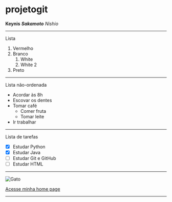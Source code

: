 # projetogit
**Keynis** __*Sakamoto*__ *Nishio*

---

Lista
1. Vermelho
2. Branco
   1. White
   1. White 2  
4. Preto

---

Lista não-ordenada
* Acordar às 8h
* Escovar os dentes
* Tomar café
   * Comer fruta
   * Tomar leite
* Ir trabalhar

---

Lista de tarefas
- [X] Estudar Python
- [X] Estudar Java
- [ ] Estudar Git e GitHub
- [ ] Estudar HTML

---

![Gato](https://github.com/user-attachments/assets/003b0790-9a8a-4a7e-8e32-270c831a4252)

[Acesse minha home page](https://www.saopaulofc.net/)

---



